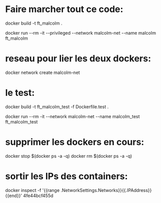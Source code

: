 # Faire marcher tout ce code:
docker build -t ft_malcolm .

docker run --rm -it --privileged --network malcolm-net --name malcolm ft_malcolm

# reseau pour lier les deux dockers:
docker network create malcolm-net

# le test:
docker build -t ft_malcolm_test -f Dockerfile.test .

docker run --rm -it --network malcolm-net --name malcolm_test ft_malcolm_test

# supprimer les dockers en cours:
docker stop $(docker ps -a -q)
docker rm $(docker ps -a -q)

# sortir les IPs des containers:
docker inspect -f '{{range .NetworkSettings.Networks}}{{.IPAddress}}{{end}}' 4fe44bcf455d